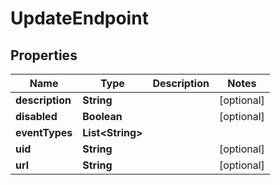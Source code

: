 

# UpdateEndpoint


## Properties

Name | Type | Description | Notes
------------ | ------------- | ------------- | -------------
**description** | **String** |  |  [optional]
**disabled** | **Boolean** |  |  [optional]
**eventTypes** | **List&lt;String&gt;** |  | 
**uid** | **String** |  |  [optional]
**url** | **String** |  |  [optional]



